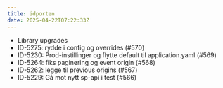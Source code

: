```yaml
---
title: idporten
date: 2025-04-22T07:22:33Z
---
```

- Library upgrades
- ID-5275: rydde i config og overrides (#570)
- ID-5230: Prod-instillinger og flytte default til application.yaml (#569)
- ID-5264: fiks paginering og event origin (#568)
- ID-5262: legge til previous origins (#567)
- ID-5229: Gå mot nytt sp-api i test (#566)

